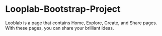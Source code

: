 # Looplab-Bootstrap-Project

Looblab is a page that contains Home, Explore, Create, and Share pages. With these pages, you can share your brilliant ideas.
